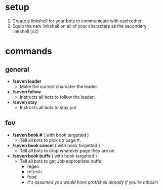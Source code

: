 # setup
1. Create a linkshell for your bots to communicate with each other
1. Equip the new linkshell on all of your characters as the secondary linkshell (/l2)

# commands

## general
* **/seven leader**
  * Make the current character the leader.
* **/seven follow**
  * Instructs all bots to follow the leader.
* **/seven stay**
  * Instructs all bots to stay put
 
## fov
* **/seven book #** ( with book targetted )
  * Tell all bots to pick up page #.
* **/seven book cancel** ( with book targetted )
  * Tell all bots to drop whatever page they are on.
* **/seven book buffs** ( with book targetted )
  * Tell all bots to get Job appropriate buffs 
    * regen
    * refresh
    * food
    * *It's assumed you would have prot/shell already if you're mboxin*
